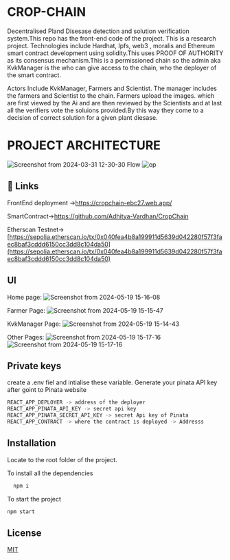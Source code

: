 
# CROP-CHAIN

Decentralised Pland Disesase detection and solution verification system.This repo has the front-end code of the project. This is a research project. Technologies include Hardhat, Ipfs, web3 , moralis and Ethereum smart contract development using solidity.This uses PROOF OF AUTHORITY as its consensus mechanism.This is a permissioned chain so the admin aka KvkManager is the who can give access to the chain, who the deployer of the smart contract.

Actors Include KvkManager, Farmers and Scientist. The manager includes the farmers and Scientist to the chain. Farmers upload the images. which are first viewed by the Ai and are then reviewed by the Scientists and at last all the verifiers vote the soluions provided.By this way they come to a decision of correct solution for a given plant diesase.

# PROJECT ARCHITECTURE
![Screenshot from 2024-03-31 12-30-30](https://github.com/Adhitya-Vardhan/CropChain-UI/assets/116478666/3aa45eef-2468-437c-9a37-dd9f2b3e061c)
Flow
![op](https://github.com/Adhitya-Vardhan/CropChain-UI/assets/116478666/6af22342-42a9-40ee-b766-1f4e4974353e)


## 🔗 Links

FrontEnd deployment ->[https://cropchain-ebc27.web.app/ ](https://cropchain-ebc27.web.app/)


SmartContract->[https://github.com/Adhitya-Vardhan/CropChain ](https://github.com/Adhitya-Vardhan/CropChain)

Etherscan Testnet->[https://sepolia.etherscan.io/tx/0x040fea4b8a199911d5639d042280f57f3faec8baf3cddd6150cc3dd8c104da50](https://sepolia.etherscan.io/tx/0x040fea4b8a199911d5639d042280f57f3faec8baf3cddd6150cc3dd8c104da50)




## UI

Home page: 
![Screenshot from 2024-05-19 15-16-08](https://github.com/Adhitya-Vardhan/CropChain-UI/assets/116478666/345bf3eb-1fe1-4921-8b52-c8f329aa1f6c)

Farmer Page:
![Screenshot from 2024-05-19 15-15-47](https://github.com/Adhitya-Vardhan/CropChain-UI/assets/116478666/7dd8d594-b949-40c5-a379-167235eb5b24)

KvkManager Page:
![Screenshot from 2024-05-19 15-14-43](https://github.com/Adhitya-Vardhan/CropChain-UI/assets/116478666/a9b6f42e-39ab-47ec-bab8-60d77b714037)

Other Pages:
![Screenshot from 2024-05-19 15-17-16](https://github.com/Adhitya-Vardhan/CropChain-UI/assets/116478666/73c2d314-f08d-4533-b92e-6100dd727d20)
![Screenshot from 2024-05-19 15-17-16](https://github.com/Adhitya-Vardhan/CropChain-UI/assets/116478666/3a395bf6-a770-45d2-9585-0307b87b0b32)

## Private keys

create a .env fiel and intialise these variable. Generate your pinata API key after goint to Pinata website

```bash
REACT_APP_DEPLOYER -> address of the deployer
REACT_APP_PINATA_API_KEY -> secret api key
REACT_APP_PINATA_SECRET_API_KEY -> secret Api key of Pinata
REACT_APP_CONTRACT -> where the contract is deployed -> Addresss
```

## Installation

Locate to the root folder of the project.

To install all the dependencies

```bash
  npm i
```
To start the project

   ```bash 
  npm start
``` 
## License

[MIT](https://choosealicense.com/licenses/mit/)

